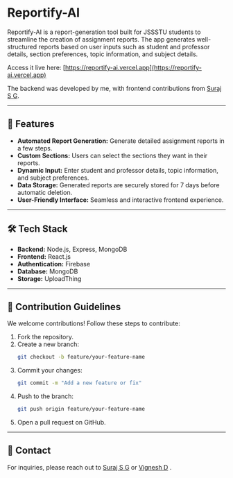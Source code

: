 # Reportify-AI  

Reportify-AI is a report-generation tool built for JSSSTU students to streamline the creation of assignment reports. The app generates well-structured reports based on user inputs such as student and professor details, section preferences, topic information, and subject details.  

Access it live here: [https://reportify-ai.vercel.app](https://reportify-ai.vercel.app)

The backend was developed by me, with frontend contributions from [Suraj S G](https://github.com/SurajSG23).  

---

## 🚀 Features  

- **Automated Report Generation:** Generate detailed assignment reports in a few steps.  
- **Custom Sections:** Users can select the sections they want in their reports.  
- **Dynamic Input:** Enter student and professor details, topic information, and subject preferences.  
- **Data Storage:** Generated reports are securely stored for 7 days before automatic deletion.  
- **User-Friendly Interface:** Seamless and interactive frontend experience.  

---

## 🛠️ Tech Stack  

- **Backend:** Node.js, Express, MongoDB  
- **Frontend:** React.js
- **Authentication:** Firebase
- **Database:** MongoDB
- **Storage:** UploadThing


---

## 🤝 Contribution Guidelines  

We welcome contributions! Follow these steps to contribute:  

1. Fork the repository.  
2. Create a new branch:  
   ```bash
   git checkout -b feature/your-feature-name
   ```
3. Commit your changes:  
   ```bash
   git commit -m "Add a new feature or fix"
   ```
4. Push to the branch:  
   ```bash
   git push origin feature/your-feature-name
   ```
5. Open a pull request on GitHub.  

---

## 📧 Contact  

For inquiries, please reach out to [Suraj S G](surajdhanva23@gmail.com) or [Vignesh D](vignesh.d9123@gmail.com) .
